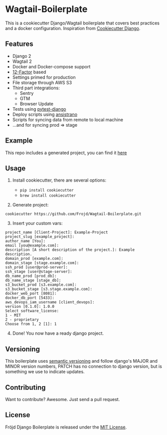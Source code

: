 # Wagtail-Boilerplate

This is a cookiecutter Django/Wagtail boilerplate that covers best practices and a docker configuration. Inspiration from [Cookiecutter Django](https://github.com/pydanny/cookiecutter-django).


## Features

- Django 2
- Wagtail 2
- Docker and Docker-compose support
- [12-Factor](https://12factor.net/) based
- Settings primed for production
- File storage through AWS S3
- Third part integrations:
    - Sentry
    - GTM
    - Browser Update
- Tests using [pytest-django](http://pytest-django.readthedocs.io/en/latest/)
- Deploy scripts using [ansistrano](https://github.com/ansistrano)
- Scripts for syncing data from remote to local machine
- ...and for syncing prod => stage


## Example

This repo includes a generated project, you can find it [here](./Client-Project)


## Usage

1. Install cookiecutter, there are several options:
    - `pip install cookiecutter`
    - `brew install cookiecutter`

2. Generate project:
```
cookiecutter https://github.com/Frojd/Wagtail-Boilerplate.git
```

3. Insert your custom vars:
```
project_name [Client-Project]: Example-Project
project_slug [example_project]:
author_name [You]:
email [you@example.com]:
description [A short description of the project.]: Example description.
domain_prod [example.com]:
domain_stage [stage.example.com]:
ssh_prod [user@prod-server]:
ssh_stage [user@stage-server]:
db_name_prod [prod_db]:
db_name_stage [stage_db]:
s3_bucket_prod [s3.example.com]:
s3_bucket_stage [s3.stage.example.com]:
docker_web_port [8081]:
docker_db_port [5433]:
aws_devops_iam_username [client_devops]:
version [0.1.0]: 1.0.0
Select software_license:
1 - MIT
2 - proprietary
Choose from 1, 2 [1]: 1
```

4. Done! You now have a ready django project.


## Versioning

This boilerplate uses [semantic versioning](http://semver.org/) and follow django's MAJOR and MINOR version numbers, PATCH has no connection to django version, but is something we use to indicate updates.


## Contributing

Want to contribute? Awesome. Just send a pull request.


## License

Fröjd Django Boilerplate is released under the [MIT License](http://www.opensource.org/licenses/MIT).
